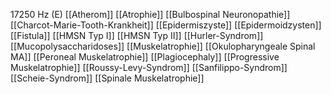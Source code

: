 17250 Hz (E)
[[Atherom]]
[[Atrophie]]
[[Bulbospinal Neuronopathie]]
[[Charcot-Marie-Tooth-Krankheit]]
[[Epidermiszyste]]
[[Epidermoidzysten]]
[[Fistula]]
[[HMSN Typ I]]
[[HMSN Typ II]]
[[Hurler-Syndrom]]
[[Mucopolysaccharidoses]]
[[Muskelatrophie]]
[[Okulopharyngeale Spinal MA]]
[[Peroneal Muskelatrophie]]
[[Plagiocephaly]]
[[Progressive Muskelatrophie]]
[[Roussy-Levy-Syndrom]]
[[Sanfilippo-Syndrom]]
[[Scheie-Syndrom]]
[[Spinale Muskelatrophie]]